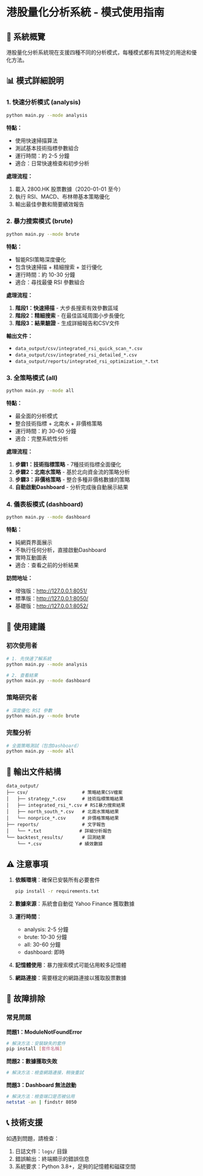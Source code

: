 # 港股量化分析系統 - 模式使用指南

## 🎯 系統概覽

港股量化分析系統現在支援四種不同的分析模式，每種模式都有其特定的用途和優化方法。

## 📊 模式詳細說明

### 1. 快速分析模式 (analysis)
```bash
python main.py --mode analysis
```

**特點：**
- 使用快速掃描算法
- 測試基本技術指標參數組合
- 運行時間：約 2-5 分鐘
- 適合：日常快速檢查和初步分析

**處理流程：**
1. 載入 2800.HK 股票數據（2020-01-01 至今）
2. 執行 RSI、MACD、布林帶基本策略優化
3. 輸出最佳參數和簡要績效報告

### 2. 暴力搜索模式 (brute)
```bash
python main.py --mode brute
```

**特點：**
- 智能RSI策略深度優化
- 包含快速掃描 + 精細搜索 + 並行優化
- 運行時間：約 10-30 分鐘
- 適合：尋找最優 RSI 參數組合

**處理流程：**
1. **階段1：快速掃描** - 大步長搜索有效參數區域
2. **階段2：精細搜索** - 在最佳區域周圍小步長優化
3. **階段3：結果驗證** - 生成詳細報告和CSV文件

**輸出文件：**
- `data_output/csv/integrated_rsi_quick_scan_*.csv`
- `data_output/csv/integrated_rsi_detailed_*.csv`
- `data_output/reports/integrated_rsi_optimization_*.txt`

### 3. 全策略模式 (all)
```bash
python main.py --mode all
```

**特點：**
- 最全面的分析模式
- 整合技術指標 + 北南水 + 非價格策略
- 運行時間：約 30-60 分鐘
- 適合：完整系統性分析

**處理流程：**
1. **步驟1：技術指標策略** - 7種技術指標全面優化
2. **步驟2：北南水策略** - 基於北向資金流的策略分析
3. **步驟3：非價格策略** - 整合多種非價格數據的策略
4. **自動啟動Dashboard** - 分析完成後自動展示結果

### 4. 儀表板模式 (dashboard)
```bash
python main.py --mode dashboard
```

**特點：**
- 純網頁界面展示
- 不執行任何分析，直接啟動Dashboard
- 實時互動圖表
- 適合：查看之前的分析結果

**訪問地址：**
- 增強版：http://127.0.0.1:8051/
- 標準版：http://127.0.0.1:8050/
- 基礎版：http://127.0.0.1:8052/

## 🔧 使用建議

### 初次使用者
```bash
# 1. 先快速了解系統
python main.py --mode analysis

# 2. 查看結果
python main.py --mode dashboard
```

### 策略研究者
```bash
# 深度優化 RSI 參數
python main.py --mode brute
```

### 完整分析
```bash
# 全面策略測試（包含Dashboard）
python main.py --mode all
```

## 📁 輸出文件結構

```
data_output/
├── csv/                    # 策略結果CSV檔案
│   ├── strategy_*.csv      # 技術指標策略結果
│   ├── integrated_rsi_*.csv # RSI暴力搜索結果
│   ├── north_south_*.csv   # 北南水策略結果
│   └── nonprice_*.csv      # 非價格策略結果
├── reports/                # 文字報告
│   └── *.txt              # 詳細分析報告
└── backtest_results/       # 回測結果
    └── *.csv              # 績效數據
```

## ⚠️ 注意事項

1. **依賴環境**：確保已安裝所有必要套件
   ```bash
   pip install -r requirements.txt
   ```

2. **數據來源**：系統會自動從 Yahoo Finance 獲取數據

3. **運行時間**：
   - analysis: 2-5 分鐘
   - brute: 10-30 分鐘  
   - all: 30-60 分鐘
   - dashboard: 即時

4. **記憶體使用**：暴力搜索模式可能佔用較多記憶體

5. **網路連接**：需要穩定的網路連接以獲取股票數據

## 🐛 故障排除

### 常見問題

**問題1：ModuleNotFoundError**
```bash
# 解決方法：安裝缺失的套件
pip install [套件名稱]
```

**問題2：數據獲取失敗**
```bash
# 解決方法：檢查網路連接，稍後重試
```

**問題3：Dashboard 無法啟動**
```bash
# 解決方法：檢查端口是否被佔用
netstat -an | findstr 8050
```

## 📞 技術支援

如遇到問題，請檢查：
1. 日誌文件：`logs/` 目錄
2. 錯誤輸出：終端顯示的錯誤信息
3. 系統要求：Python 3.8+，足夠的記憶體和磁碟空間